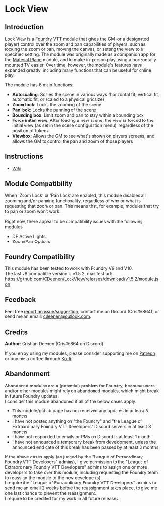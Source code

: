 # Lock View
## Introduction

Lock View is a [Foundry VTT](https://foundryvtt.com/) module that gives the GM (or a designated player) control over the zoom and pan capabilities of players, such as locking the zoom or pan, moving the canvas, or setting the view to a specified setting.
The module was originally made as a companion app for the [Material Plane](https://github.com/CDeenen/MaterialPlane) module, and to make in-person play using a horizontally mounted TV easier.
Over time, however, the module's features have expanded greatly, including many functions that can be useful for online play.

The module has 6 main functions:
* **Autoscaling**: Scales the scene in various ways (horizontal fit, vertical fit, automatic fit, or scaled to a physical gridsize)
* **Zoom lock**: Locks the zooming of the scene
* **Pan lock**: Locks the panning of the scene
* **Bounding box**: Limit zoom and pan to stay within a bounding box
* **Force initial view**: After loading a new scene, the view is forced to the initial view (as set in the scene configuration menu), regardless of the position of tokens
* **Viewbox**: Allows the GM to see what's shown on players screens, and allows the GM to control the pan and zoom of those players

## Instructions
* [Wiki](https://github.com/CDeenen/LockView/wiki)

## Module Compatibility
When 'Zoom Lock' or 'Pan Lock' are enabled, this module disables all zooming and/or panning functionality, regardless of who or what is requesting that zoom or pan. This means that, for example, modules that try to pan or zoom won't work. <br>
<br>
Right now, there appear to be compatibility issues with the following modules:
* DF Active Lights
* Zoom/Pan Options

## Foundry Compatibility
This module has been tested to work with Foundry V9 and V10.<br>
The last v8 compatible version is v1.5.2, manifest url: https://github.com/CDeenen/LockView/releases/download/v1.5.2/module.json

## Feedback
Feel free [report an issue/suggestion](https://github.com/CDeenen/LockView/issues), contact me on Discord (Cris#6864), or send me an email: cdeenen@outlook.com.

## Credits
**Author**: Cristian Deenen (Cris#6864 on Discord)

If you enjoy using my modules, please consider supporting me on [Patreon](https://www.patreon.com/materialfoundry) or buy me a coffee through [Ko-fi](https://ko-fi.com/materialfoundry). 

## Abandonment
Abandoned modules are a (potential) problem for Foundry, because users and/or other modules might rely on abandoned modules, which might break in future Foundry updates.<br>
I consider this module abandoned if all of the below cases apply:
* This module/github page has not received any updates in at least 3 months
* I have not posted anything on "the Foundry" and "the League of Extraordinary Foundry VTT Developers" Discord servers in at least 3 months
* I have not responded to emails or PMs on Discord in at least 1 month
* I have not announced a temporary break from development, unless the announced end date of this break has been passed by at least 3 months

If the above cases apply (as judged by the "League of Extraordinary Foundry VTT Developers" admins), I give permission to the "League of Extraordinary Foundry VTT Developers" admins to assign one or more developers to take over this module, including requesting the Foundry team to reassign the module to the new developer(s).<br>
I require the "League of Extraordinary Foundry VTT Developers" admins to send me an email 2 weeks before the reassignment takes place, to give me one last chance to prevent the reassignment.<br>
I require to be credited for my work in all future releases. 
